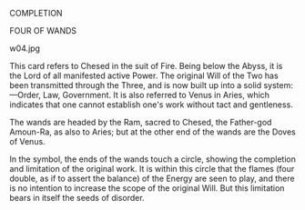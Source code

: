 COMPLETION

FOUR OF WANDS

w04.jpg

This card refers to Chesed in the suit of Fire. Being below the Abyss,
it is the Lord of all manifested active Power. The original Will of the
Two has been transmitted through the Three, and is now built up into a
solid system:—Order, Law, Government. It is also referred to Venus in
Aries, which indicates that one cannot establish one's work without tact
and gentleness.

The wands are headed by the Ram, sacred to Chesed, the Father-god Amoun-Ra, as also to Aries; but at the other end of the wands are the Doves of Venus.

In the symbol, the ends of the wands touch a circle, showing the completion and limitation of the original work. It is within this circle that the flames (four double, as if to assert the balance) of the Energy are seen to play, and there is no intention to increase the scope of the original Will. But this limitation bears in itself the seeds of disorder.
